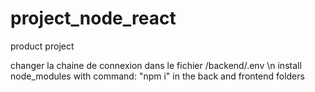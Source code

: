# project_node_react
product project

changer la chaine de connexion dans le fichier /backend/.env
\n
install node_modules with command: "npm i" in the back and frontend folders

